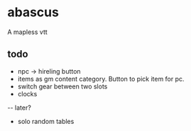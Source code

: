 # abascus

A mapless vtt

## todo

- npc -> hireling button
- items as gm content category. Button to pick item for pc.
- switch gear between two slots
- clocks

-- later?

- solo random tables
